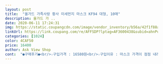 ```yaml
---
layout: post 
title:  "올가드 가족사랑 황사 미세먼지 마스크 KF94 대형, 10매" 
description: 올가드 가 ..
date: 2020-06-11 17:24:31 
img: https://static.coupangcdn.com/image/vendor_inventory/b56a/42f1f88a22ecc4017aa21d1bf654b25071b92d8e6d6cd77e5fbd3c6ce501.jpg 
linkUrl: https://link.coupang.com/re/AFFSDP?lptag=AF3600438&subid=ahnPublicAsk&pageKey=324216721&itemId=1038114224&vendorItemId=70763548959&traceid=V0-113-29cdd72ae601d052 
categories: [1024] 
color: 4CAF50 
price: 16400 
author: Ask View Shop 
cont:  "●구매후기●<br/>☆구입가격 : 16580원<br/>☆구입이유 : 마스크 가격이 점점 내려가서 다행입니다 약국보다는 몇백원 더비싸지만 20장 한꺼번에 구매할수 있어서 좋네요!<br/>☆배송받은날짜 : 2020년 5월 28일<br/>☆아쉬운 점 : 무료배송이면 더 좋을것 같아요!<br/>☆유통기한 :<br/>개별포장이고 상품평이 좋아서 구매했는데 만족합니다^^<br/>급했는데 배송이 빨라서 너무 좋았어요.<br/> 얇은거 같긴 하지만 지금 쓰기 좋을 꺼 같아요.<br/> 감사합니다.<br/><br/>세개만 살수있어서 맘놓고 사용하려고 구매했어요<br/>좋은상품 감사합니다!<br/>코로나때문에 찝찝하고 마스크는 써야하고 공적마스크는<br/>" 
---
```

